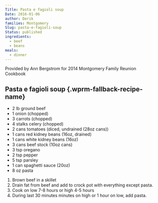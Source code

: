 ```yaml
---
Title: Pasta e fagioli soup
Date: 2016-01-06
author: Derik
families: Montgomery
Slug: pasta-e-fagioli-soup
Status: published
ingredients:
  - beef
  - beans
meals:
  - dinner
---
```


Provided by Ann Bergstrom for 2014 Montgomery Family Reunion Cookbook <!--WPRM Recipe 136-->

<div class="wprm-fallback-recipe">

Pasta e fagioli soup {.wprm-fallback-recipe-name}
--------------------

<div class="wprm-fallback-recipe-ingredients">

-   2 lb ground beef
-   1 onion (chopped)
-   3 carrots (chopped)
-   4 stalks celery (chopped)
-   2 cans tomatoes (diced, undrained (28oz cans))
-   1 cans red kidney beans (16oz, drained)
-   1 cans white kidney beans (16oz)
-   3 cans beef stock (10oz cans)
-   3 tsp oregano
-   2 tsp pepper
-   5 tsp parsley
-   1 can spaghetti sauce (20oz)
-   8 oz pasta

</div>

<div class="wprm-fallback-recipe-instructions">

1.  Brown beef in a skillet
2.  Drain fat from beef and add to crock pot with everything except pasta.
3.  Cook on low 7-8 hours or high 4-5 hours
4.  During last 30 minutes minutes on high or 1 hour on low, add pasta.

</div>

<div class="wprm-fallback-recipe-notes">

</div>

</div>

<!--End WPRM Recipe-->
